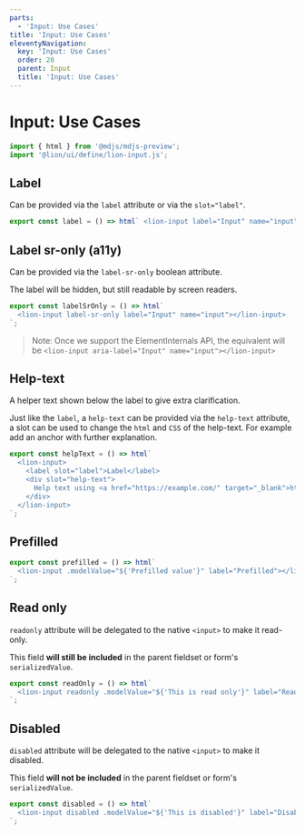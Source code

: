 ```yaml
---
parts:
  - 'Input: Use Cases'
title: 'Input: Use Cases'
eleventyNavigation:
  key: 'Input: Use Cases'
  order: 20
  parent: Input
  title: 'Input: Use Cases'
---
```


# Input: Use Cases

```js script
import { html } from '@mdjs/mdjs-preview';
import '@lion/ui/define/lion-input.js';
```

## Label

Can be provided via the `label` attribute or via the `slot="label"`.

```js preview-story
export const label = () => html` <lion-input label="Input" name="input"></lion-input> `;
```

## Label sr-only (a11y)

Can be provided via the `label-sr-only` boolean attribute.

The label will be hidden, but still readable by screen readers.

```js preview-story
export const labelSrOnly = () => html`
  <lion-input label-sr-only label="Input" name="input"></lion-input>
`;
```

> Note: Once we support the ElementInternals API, the equivalent will be `<lion-input aria-label="Input" name="input"></lion-input>`

## Help-text

A helper text shown below the label to give extra clarification.

Just like the `label`, a `help-text` can be provided via the `help-text` attribute, a slot can be used to change the `html` and `CSS` of the help-text.
For example add an anchor with further explanation.

```js preview-story
export const helpText = () => html`
  <lion-input>
    <label slot="label">Label</label>
    <div slot="help-text">
      Help text using <a href="https://example.com/" target="_blank">html</a>
    </div>
  </lion-input>
`;
```

## Prefilled

```js preview-story
export const prefilled = () => html`
  <lion-input .modelValue="${'Prefilled value'}" label="Prefilled"></lion-input>
`;
```

## Read only

`readonly` attribute will be delegated to the native `<input>` to make it read-only.

This field **will still be included** in the parent fieldset or form's `serializedValue`.

```js preview-story
export const readOnly = () => html`
  <lion-input readonly .modelValue="${'This is read only'}" label="Read only"></lion-input>
`;
```

## Disabled

`disabled` attribute will be delegated to the native `<input>` to make it disabled.

This field **will not be included** in the parent fieldset or form's `serializedValue`.

```js preview-story
export const disabled = () => html`
  <lion-input disabled .modelValue="${'This is disabled'}" label="Disabled"></lion-input>
`;
```
